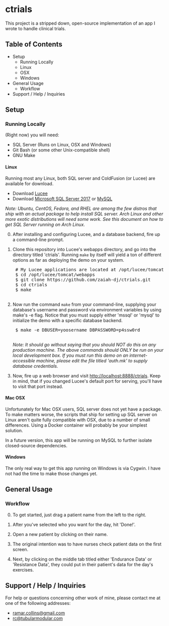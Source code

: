 ctrials 
=======

This project is a stripped down, open-source implementation of an app I wrote to handle clinical trials.


Table of Contents
-----------------

- Setup
	- Running Locally
	- Linux
	- OSX
	- Windows
- General Usage
	- Workflow
- Support / Help / Inquiries


Setup 
-----

### Running Locally

(Right now) you will need:

- SQL Server (Runs on Linux, OSX and Windows)
- Git Bash (or some other Unix-compatible shell)
- GNU Make


#### Linux

Running most any Linux, both SQL server and ColdFusion (or Lucee) are available for download.

- Download [Lucee](http://lucee.org) 
- Download [Microsoft SQL Server 2017](https://www.microsoft.com/en-us/sql-server/sql-server-downloads) or [MySQL](https://www.mysql.com)

<i>Note: Ubuntu, CentOS, Fedora, and RHEL are among the few distros that ship
with an actual package to help install SQL server.  Arch Linux and other more
exotic distributions will need some work.   See this document on how to get SQL
Server running on Arch Linux.</i>

0. After installing and configuring Lucee, and a database backend, fire up a
command-line prompt.

0. Clone this repository into Lucee's webapps directory, and go into the 
directory titled 'ctrials'.  Running `make` by itself will yield a ton of 
different options as far as deploying the demo on your system.
	<pre>
	# My Lucee applications are located at /opt/lucee/tomcat/webapps
	$ cd /opt/lucee/tomcat/webapps
	$ git clone https://github.com/zaiah-dj/ctrials.git
	$ cd ctrials
	$ make
	</pre>

0. Now run the command `make` from your command-line, supplying your database's
username and password via environment variables by using make's -e flag.  Notice
that you must supply either 'mssql' or 'mysql' to initialize the demo with a
specific database backend.
	<pre>
	$ make -e DBUSER=yoosername DBPASSWORD=p4ssw0rd <db-backend>
	</pre>
	<i>Note: It should go without saying that you should NOT do this on any
	production machine.  The above commands should ONLY be run on your local 
	development box.  If you must run this demo on an internet-accessible
	machine, please edit the file titled 'auth.mk' to supply database
	credentials.</i>

0. Now, fire up a web browser and visit <a
href="http://localhost:8888/ctrials">http://localhost:8888/ctrials</a>.  Keep in
mind, that if you changed Lucee's default port for serving, you'll have to visit
that port instead.


#### Mac OSX

Unfortunately for Mac OSX users, SQL server does not yet have a package.  To make matters worse, the scripts that ship for setting up SQL server on Linux aren't quite fully compatible with OSX, due to a number of small differences.  Using a Docker container will probably be your simplest solution.

In a future version, this app will be running on MySQL to further isolate closed-source dependencies.


#### Windows

The only real way to get this app running on Windows is via Cygwin.  I have not had the time to make those changes yet. 



General Usage
-------------

### Workflow

0. To get started, just drag a patient name from the left to the right.  

0. After you've selected who you want for the day, hit 'Done!'.

0. Open a new patient by clicking on their name.

0. The original intention was to have nurses check patient data on the first
screen.

0. Next, by clicking on the middle tab titled either 'Endurance Data' or
'Resistance Data', they could put in their patient's data for the day's
exercises.



Support / Help / Inquiries
--------------------------
For help or questions concerning other work of mine, please contact me at one of
the following addresses:
- <a href="mailto:ramar.collins@gmail.com">ramar.collins@gmail.com</a>
- <a href="mailto:rc@tubularmodular.com">rc@tubularmodular.com</a>



